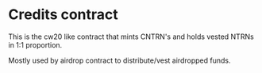 # Credits contract

This is the cw20 like contract that mints CNTRN's and holds vested NTRNs in 1:1 proportion.

Mostly used by airdrop contract to distribute/vest airdropped funds.
